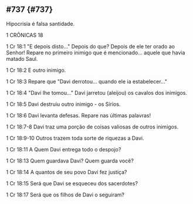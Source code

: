 ## #737 {#737}

Hipocrisia é falsa santidade.

1 CRÔNICAS 18

1 Cr 18:1 &quot;E depois disto...&quot; Depois do que? Depois de ele ter orado ao Senhor! Repare no primeiro inimigo que é mencionado... aquele que havia matado Saul.

1 Cr 18:2 E outro inimigo.

1 Cr 18:3 Repare que &quot;Davi derrotou... quando ele ia estabelecer...&quot;

1 Cr 18:4 &quot;Davi lhe tomou...&quot; Davi jarretou (aleijou) os cavalos dos inimigos.

1 Cr 18:5 Davi destruiu outro inimigo - os Sírios.

1 Cr 18:6 Davi levanta defesas. Repare nas últimas palavras!

1 Cr 18:7-8 Davi traz uma porção de coisas valiosas de outros inimigos.

1 Cr 18:9-10 Outros trazem toda sorte de riquezas a Davi.

1 Cr 18:11 A Quem Davi entrega todo o despojo?

1 Cr 18:13 Quem guardava Davi? Quem guarda você?

1 Cr 18:14 A quantos de seu povo Davi fez justiça?

1 Cr 18:15 Será que Davi se esqueceu dos sacerdotes?

1 Cr 18:17 Será que os filhos de Davi o seguiram?